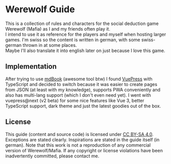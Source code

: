 # Werewolf Guide
This is a collection of rules and characters for the social deduction game Werewolf (Mafia) as I and my friends often play it.  
I intend to use it as reference for the players and myself when hosting larger games. I'm swiss so the content is written in german, with some swiss-german thrown in at some places.  
Maybe I'll also translate it into english later on just because I love this game.

## Implementation
After trying to use [mdBook](https://rust-lang.github.io/mdBook/) (awesome tool btw) I found [VuePress](https://v2.vuepress.vuejs.org/) with TypeScript and decided to switch because it was easier to create pages from JSON (at least with my knowledge), supports PWA conveniently and also has multi-lang support (which I don't even need yet). I went with vuepress@next (v2 beta) for some nice features like Vue 3, better TypeScript support, dark theme and just the latest goodies out of the box.

## License
This guide (content and source code) is licensed under [CC BY-SA 4.0](http://creativecommons.org/licenses/by-sa/4.0/). Exceptions are stated clearly. Inspirations are stated in the guide itself (in german). Note that this work is not a reproduction of any commercial version of Werewolf/Mafia. If any copyright or license violations have been inadvertently committed, please contact me.
